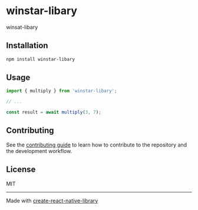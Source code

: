 # winstar-libary

winsat-libary

## Installation

```sh
npm install winstar-libary
```

## Usage


```js
import { multiply } from 'winstar-libary';

// ...

const result = await multiply(3, 7);
```


## Contributing

See the [contributing guide](CONTRIBUTING.md) to learn how to contribute to the repository and the development workflow.

## License

MIT

---

Made with [create-react-native-library](https://github.com/callstack/react-native-builder-bob)
